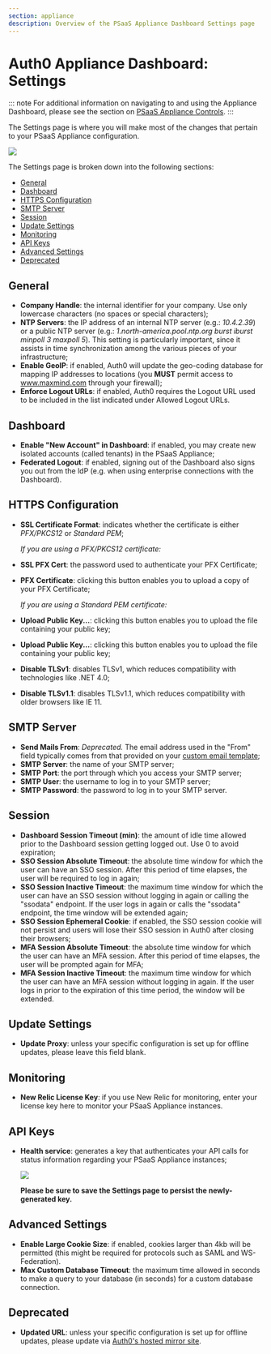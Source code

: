 ```yaml
---
section: appliance
description: Overview of the PSaaS Appliance Dashboard Settings page
---
```


# Auth0 Appliance Dashboard: Settings

::: note
  For additional information on navigating to and using the Appliance Dashboard, please see the section on [PSaaS Appliance Controls](/appliance/dashboard#appliance-controls).
:::

The Settings page is where you will make most of the changes that pertain to your PSaaS Appliance configuration.

![](/media/articles/appliance/dashboard/settings.png)

The Settings page is broken down into the following sections:

* [General](#general)
* [Dashboard](#dashboard)
* [HTTPS Configuration](#https-configuration)
* [SMTP Server](#smtp-server)
* [Session](#session)
* [Update Settings](#update-settings)
* [Monitoring](#monitoring)
* [API Keys](#api-keys)
* [Advanced Settings](#advanced-settings)
* [Deprecated](#deprecated)

## General

* **Company Handle**: the internal identifier for your company. Use only lowercase characters (no spaces or special characters);
* **NTP Servers**: the IP address of an internal NTP server (e.g.: *10.4.2.39*) or a public NTP server (e.g.: *1.north-america.pool.ntp.org burst iburst minpoll 3 maxpoll 5*). This setting is particularly important, since it assists in time synchronization among the various pieces of your infrastructure;
* **Enable GeoIP**: if enabled, Auth0 will update the geo-coding database for mapping IP addresses to locations (you **MUST** permit access to www.maxmind.com through your firewall);
* **Enforce Logout URLs**: if enabled, Auth0 requires the Logout URL used to be included in the list indicated under Allowed Logout URLs.

## Dashboard

* **Enable "New Account" in Dashboard**: if enabled, you may create new isolated accounts (called tenants) in the PSaaS Appliance;
* **Federated Logout**: if enabled, signing out of the Dashboard also signs you out from the ldP (e.g. when using enterprise connections with the Dashboard).

## HTTPS Configuration

* **SSL Certificate Format**: indicates whether the certificate is either *PFX/PKCS12* or *Standard PEM*;

    *If you are using a PFX/PKCS12 certificate:*
* **SSL PFX Cert**: the password used to authenticate your PFX Certificate;
* **PFX Certificate**: clicking this button enables you to upload a copy of your PFX Certificate;

    *If you are using a Standard PEM certificate:*
* **Upload Public Key...**: clicking this button enables you to upload the file containing your public key;
* **Upload Public Key...**: clicking this button enables you to upload the file containing your public key;

* **Disable TLSv1**: disables TLSv1, which reduces compatibility with technologies like .NET 4.0;
* **Disable TLSv1.1**: disables TLSv1.1, which reduces compatibility with older browsers like IE 11.

## SMTP Server

* **Send Mails From**: *Deprecated.* The email address used in the "From" field typically comes from that provided on your [custom email template](${manage_url}/#/emails);
* **SMTP Server**: the name of your SMTP server;
* **SMTP Port**: the port through which you access your SMTP server;
* **SMTP User**: the username to log in to your SMTP server;
* **SMTP Password**: the password to log in to your SMTP server.

## Session

* **Dashboard Session Timeout (min)**: the amount of idle time allowed prior to the Dashboard session getting logged out. Use 0 to avoid expiration;
* **SSO Session Absolute Timeout**: the absolute time window for which the user can have an SSO session. After this period of time elapses, the user will be required to log in again;
* **SSO Session Inactive Timeout**: the maximum time window for which the user can have an SSO session without logging in again or calling the "ssodata" endpoint. If the user logs in again or calls the "ssodata" endpoint, the time window will be extended again;
* **SSO Session Ephemeral Cookie**: if enabled, the SSO session cookie will not persist and users will lose their SSO session in Auth0 after closing their browsers;
* **MFA Session Absolute Timeout**: the absolute time window for which the user can have an MFA session. After this period of time elapses, the user will be prompted again for MFA;
* **MFA Session Inactive Timeout**: the maximum time window for which the user can have an MFA session without logging in again. If the user logs in prior to the expiration of this time period, the window will be extended.

## Update Settings

* **Update Proxy**: unless your specific configuration is set up for offline updates, please leave this field blank.

## Monitoring

* **New Relic License Key**: if you use New Relic for monitoring, enter your license key here to monitor your PSaaS Appliance instances.

## API Keys

* **Health service**: generates a key that authenticates your API calls for status information regarding your PSaaS Appliance instances;

    ![](/media/articles/appliance/dashboard/health-keys-api-service.png)

    **Please be sure to save the Settings page to persist the newly-generated key.**

## Advanced Settings

* **Enable Large Cookie Size**: if enabled, cookies larger than 4kb will be permitted (this might be required for protocols such as SAML and WS-Federation).
* **Max Custom Database Timeout**: the maximum time allowed in seconds to make a query to your database (in seconds) for a custom database connection.

## Deprecated

* **Updated URL**: unless your specific configuration is set up for offline updates, please update via [Auth0's hosted mirror site](http://apt-mirror.it.auth0.com).
